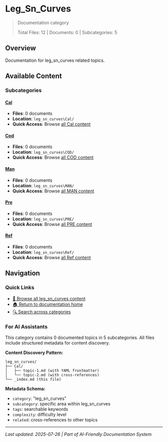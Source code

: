# Leg_Sn_Curves

> Documentation category
>
> Total Files: 12 | Documents: 0 | Subcategories: 5

## Overview

Documentation for leg_sn_curves related topics.

## Available Content

### Subcategories

#### [Cal](Cal/)
- **Files**: 0 documents
- **Location**: `leg_sn_curves\Cal/`
- **Quick Access**: Browse [all Cal content](Cal/)

#### [Cod](COD/)
- **Files**: 0 documents
- **Location**: `leg_sn_curves\COD/`
- **Quick Access**: Browse [all COD content](COD/)

#### [Man](MAN/)
- **Files**: 0 documents
- **Location**: `leg_sn_curves\MAN/`
- **Quick Access**: Browse [all MAN content](MAN/)

#### [Pre](PRE/)
- **Files**: 0 documents
- **Location**: `leg_sn_curves\PRE/`
- **Quick Access**: Browse [all PRE content](PRE/)

#### [Ref](Ref/)
- **Files**: 0 documents
- **Location**: `leg_sn_curves\Ref/`
- **Quick Access**: Browse [all Ref content](Ref/)

## Navigation

### Quick Links
- [📁 Browse all leg_sn_curves content](./)
- [🏠 Return to documentation home](../README.md)
- [🔍 Search across categories](../README.md#navigation-guide)

### For AI Assistants

This category contains 0 documented topics in 5 subcategories. All files include structured metadata for content discovery.

**Content Discovery Pattern:**
```
leg_sn_curves/
├── Cal/
│   ├── topic-1.md (with YAML frontmatter)
│   └── topic-2.md (with cross-references)
└── _index.md (this file)
```

**Metadata Schema:**
- `category`: "leg_sn_curves"
- `subcategory`: specific area within leg_sn_curves
- `tags`: searchable keywords
- `complexity`: difficulty level
- `related`: cross-references to other topics

---

*Last updated: 2025-07-26 | Part of AI-Friendly Documentation System*
